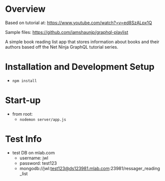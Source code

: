 # Overview
Based on tutorial at: https://www.youtube.com/watch?=v=ed8SzALpx1Q

Sample files: https://github.com/iamshaunjp/graphql-playlist

A simple book reading list app that stores information about books and their authors based off the Net Ninja GraphQL tutorial series.

# Installation and Development Setup
* `npm install`

# Start-up
* from root: 
  * `nodemon server/app.js`

# Test Info
* test DB on mlab.com
  * username: jwl
  * password: test123
  * mongodb://jwl:test123@ds123981.mlab.com:23981/ressager_reading_list
